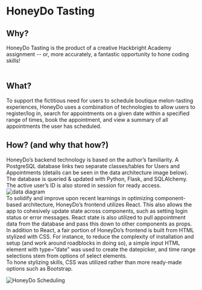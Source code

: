 # HoneyDo Tasting

## Why?

HoneyDo Tasting is the product of a creative Hackbright Academy assignment -- or, more accurately, a fantastic opportunity to hone coding skills!
<br><br>

## What?

To support the fictitious need for users to schedule boutique melon-tasting experiences, HoneyDo uses a combination of technologies to allow users to register/log in, search for appointments on a given date within a specified range of times, book the appointment, and view a summary of all appointments the user has scheduled.
<br>

## How? (and why that how?)

HoneyDo’s backend technology is based on the author’s familiarity. A PostgreSQL database links two separate classes/tables for Users and Appointments (details can be seen in the data architecture image below). The database is queried & updated with Python, Flask, and SQLAlchemy. The active user’s ID is also stored in session for ready access.
<br>
![data diagram](/Users/maraolsen/hb-dev/src/take-home-scheduling-app/static/Images/data-architecture.png)
<br>
To solidify and improve upon recent learnings in optimizing component-based architecture, HoneyDo’s frontend utilizes React. This also allows the app to cohesively update state across components, such as setting login status or error messages. React state is also utilized to pull appointment data from the database and pass this down to other components as props.
<br>
In addition to React, a fair portion of HoneyDo’s frontend is built from HTML stylized with CSS. For instance, to reduce the complexity of installation and setup (and work around roadblocks in doing so), a simple input HTML element with type=”date” was used to create the datepicker, and time range selections stem from options of select elements.
<br>
To hone stylizing skills, CSS was utilized rather than more ready-made options such as Bootstrap.

![HoneyDo Scheduling](/Users/maraolsen/hb-dev/src/take-home-scheduling-app/static/Images/HoneyDo-Scheduling.png)

